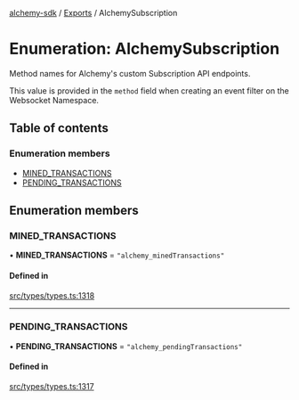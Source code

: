 [alchemy-sdk](../README.md) / [Exports](../modules.md) / AlchemySubscription

# Enumeration: AlchemySubscription

Method names for Alchemy's custom Subscription API endpoints.

This value is provided in the `method` field when creating an event filter on
the Websocket Namespace.

## Table of contents

### Enumeration members

- [MINED\_TRANSACTIONS](AlchemySubscription.md#mined_transactions)
- [PENDING\_TRANSACTIONS](AlchemySubscription.md#pending_transactions)

## Enumeration members

### MINED\_TRANSACTIONS

• **MINED\_TRANSACTIONS** = `"alchemy_minedTransactions"`

#### Defined in

[src/types/types.ts:1318](https://github.com/alchemyplatform/alchemy-sdk-js/blob/d97ef0d/src/types/types.ts#L1318)

___

### PENDING\_TRANSACTIONS

• **PENDING\_TRANSACTIONS** = `"alchemy_pendingTransactions"`

#### Defined in

[src/types/types.ts:1317](https://github.com/alchemyplatform/alchemy-sdk-js/blob/d97ef0d/src/types/types.ts#L1317)
